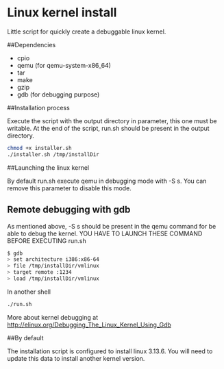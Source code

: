 # Linux kernel install

Little script for quickly create a debuggable linux kernel. 

##Dependencies 

- cpio 
- qemu (for qemu-system-x86_64)
- tar
- make
- gzip
- gdb (for debugging purpose)


##Installation process

Execute the script with the output directory in parameter, this one must be writable. 
At the end of the script, run.sh should be present in the output directory. 

```bash
chmod +x installer.sh 
./installer.sh /tmp/installDir
```

##Launching the linux kernel

By default run.sh execute qemu in debugging mode with -S s. You can remove this parameter to disable this mode. 

## Remote debugging with gdb 

As mentioned above, -S s should be present in the qemu command for be able to debug the kernel. 
YOU HAVE TO LAUNCH THESE COMMAND BEFORE EXECUTING run.sh 

```bash 
$ gdb 
> set architecture i386:x86-64
> file /tmp/installDir/vmlinux
> target remote :1234
> load /tmp/installDir/vmlinux
```

In another shell

```bash 
./run.sh
```

More about kernel debugging at http://elinux.org/Debugging_The_Linux_Kernel_Using_Gdb

##By default

The installation script is configured to install linux 3.13.6. 
You will need to update this data to install another kernel version. 
